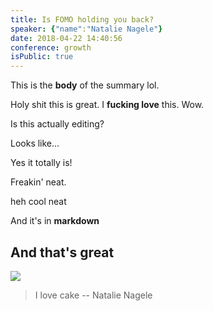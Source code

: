 ```yaml
---
title: Is FOMO holding you back?
speaker: {"name":"Natalie Nagele"}
date: 2018-04-22 14:40:56
conference: growth
isPublic: true
---
```


This is the **body** of the summary lol.

Holy shit this is great. I **fucking love** this. Wow.

Is this actually editing?

Looks like...

Yes it totally is!

Freakin' neat.

heh cool neat

And it's in **markdown**

## And that's great

![](https://i.imgur.com/9bhaPa8.jpg)

> I love cake
> -- Natalie Nagele
